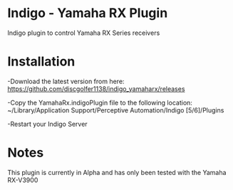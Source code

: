 Indigo - Yamaha RX Plugin
====

Indigo plugin to control Yamaha RX Series receivers

Installation
====

-Download the latest version from here:
	https://github.com/discgolfer1138/indigo_yamaharx/releases

-Copy the YamahaRx.indigoPlugin file to the following location:
	~/Library/Application Support/Perceptive Automation/Indigo [5/6]/Plugins

-Restart your Indigo Server

Notes
====
This plugin is currently in Alpha and has only been tested with the Yamaha RX-V3900
